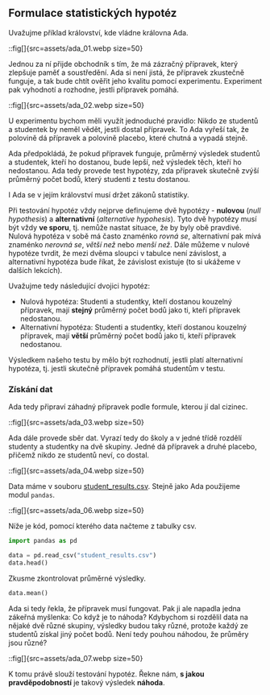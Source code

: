 ## Formulace statistických hypotéz

Uvažujme příklad království, kde vládne královna Ada.


::fig[]{src=assets/ada_01.webp size=50}

Jednou za ní přijde obchodník s tím, že má zázračný přípravek, který zlepšuje paměť a soustředění. Ada si není jistá, že přípravek zkustečně funguje, a tak bude chtít ověřit jeho kvalitu pomocí experimentu. Experiment pak vyhodnotí a rozhodne, jestli přípravek pomáhá.

::fig[]{src=assets/ada_02.webp size=50}

U experimentu bychom měli využít jednoduché pravidlo: Nikdo ze studentů a studentek by neměl vědět, jestli dostal přípravek. To Ada vyřeší tak, že polovině dá přípravek a polovině placebo, které chutná a vypadá stejně.

Ada předpokládá, že pokud přípravek funguje, průměrný výsledek studentů a studentek, kteří ho dostanou, bude lepší, než výsledek těch, kteří ho nedostanou. Ada tedy provede test hypotézy, zda přípravek skutečně zvýší průměrný počet bodů, který studenti z testu dostanou. 

I Ada se v jejím království musí držet zákonů statistiky. 

Při testování hypotéz vždy nejprve definujeme dvě hypotézy - **nulovou** (*null hypothesis*) a **alternativní** (*alternative hypohesis*). Tyto dvě hypotézy musí být vždy **ve sporu**, tj. nemůže nastat situace, že by byly obě pravdivé. Nulová hypotéza v sobě má často znaménko *rovná se*, alternativní pak mívá znaménko *nerovná se*, *větší než* nebo *menší než*. Dále můžeme v nulové hypotéze tvrdit, že mezi dvěma sloupci v tabulce není závislost, a alternativní hypotéza bude říkat, že závislost existuje (to si ukážeme v dalších lekcích).

Uvažujme tedy následující dvojici hypotéz:

- Nulová hypotéza: Studenti a studentky, kteří dostanou kouzelný přípravek, mají **stejný** průměrný počet bodů jako ti, kteří přípravek nedostanou.
- Alternativní hypotéza: Studenti a studentky, kteří dostanou kouzelný přípravek, mají **větší** průměrný počet bodů jako ti, kteří přípravek nedostanou.

Výsledkem našeho testu by mělo být rozhodnutí, jestli platí alternativní hypotéza, tj. jestli skutečně přípravek pomáhá studentům v testu.

### Získání dat

Ada tedy připraví záhadný přípravek podle formule, kterou jí dal cizinec.

::fig[]{src=assets/ada_03.webp size=50}

Ada dále provede sběr dat. Vyrazí tedy do školy a v jedné třídě rozdělí studenty a studentky na dvě skupiny. Jedné dá přípravek a druhé placebo, přičemž nikdo ze studentů neví, co dostal.

::fig[]{src=assets/ada_04.webp size=50}

Data máme v souboru [student_results.csv](student_results.csv). Stejně jako Ada použijeme modul `pandas`.

::fig[]{src=assets/ada_06.webp size=50}

Níže je kód, pomocí kterého data načteme z tabulky csv.


```python
import pandas as pd

data = pd.read_csv("student_results.csv")
data.head()
```

Zkusme zkontrolovat průměrné výsledky.


```python
data.mean()
```


Ada si tedy řekla, že přípravek musí fungovat. Pak ji ale napadla jedna zákeřná myšlenka: Co když je to náhoda? Kdybychom si rozdělil data na nějaké dvě různé skupiny, výsledky budou taky různé, protože každý ze studentů získal jiný počet bodů. Není tedy pouhou náhodou, že průměry jsou různé?

::fig[]{src=assets/ada_07.webp size=50}

K tomu právě slouží testování hypotéz. Řekne nám, **s jakou pravděpodobností** je takový výsledek **náhoda**.


